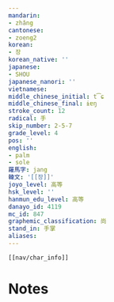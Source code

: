 ```yaml
---
mandarin:
- zhǎng
cantonese:
- zoeng2
korean:
- 장
korean_native: ''
japanese:
- SHOU
japanese_nanori: ''
vietnamese:
middle_chinese_initial: t͡ɕ
middle_chinese_final: ɨɐŋ
stroke_count: 12
radical: 手
skip_number: 2-5-7
grade_level: 4
pos: ''
english:
- palm
- sole
羅馬字: jang
韓文: '[[장]]'
joyo_level: 高等
hsk_level: ''
hanmun_edu_level: 高等
danayo_id: 4119
mc_id: 847
graphemic_classification: 尚
stand_in: 手掌
aliases:
---
```

```meta-bind-embed
[[nav/char_info]]
```

# Notes
